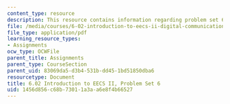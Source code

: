 ```yaml
---
content_type: resource
description: This resource contains information regarding problem set 6.
file: /media/courses/6-02-introduction-to-eecs-ii-digital-communication-systems-fall-2012/1456d856c68b73011a3aa6e8f4b66527_MIT6_02F12_ps6.pdf
file_type: application/pdf
learning_resource_types:
- Assignments
ocw_type: OCWFile
parent_title: Assignments
parent_type: CourseSection
parent_uid: 83069da5-d3b4-531b-dd45-1bd51850dba6
resourcetype: Document
title: 6.02 Introduction to EECS II, Problem Set 6
uid: 1456d856-c68b-7301-1a3a-a6e8f4b66527
---
```

